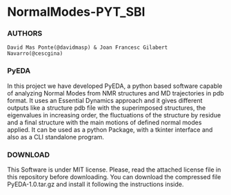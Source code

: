 # NormalModes-PYT_SBI

### AUTHORS

    David Mas Ponte(@davidmasp) & Joan Francesc Gilabert Navarro(@cescgina)

### PyEDA

In this project we have developed PyEDA, a python based software capable of analyzing Normal Modes from NMR structures and MD trajectories in pdb format. It uses an Essential Dynamics approach and it gives different outputs like a structure pdb file with the superimposed structures, the eigenvalues in increasing order, the fluctuations of the structure by residue and a final structure with the main motions of defined normal modes applied. It can be used as a python Package,  with a tkinter interface and also as a CLI standalone program.

### DOWNLOAD

This Software is under MIT license. Please, read the attached license file in this repository before downloading. You can download the compressed file PyEDA-1.0.tar.gz and install it following the instructions inside. 
